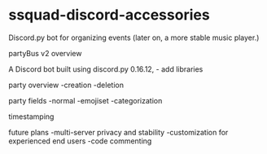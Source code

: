 # ssquad-discord-accessories
Discord.py bot for organizing events (later on, a more stable music player.)

partyBus v2 overview

A Discord bot built using discord.py 0.16.12, - add libraries

party overview
-creation
-deletion

party fields
-normal
-emojiset
-categorization

timestamping

future plans
-multi-server privacy and stability
-customization for experienced end users
-code commenting
